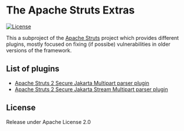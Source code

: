 # The Apache Struts Extras

[![License](http://img.shields.io/:license-apache-blue.svg)](http://www.apache.org/licenses/LICENSE-2.0.html)

This a subproject of the [Apache Struts](http://struts.apache.org/) project which provides different plugins,
mostly focused on fixing (if possibe) vulnerabilities in older versions of the framework.

## List of plugins

- [Apache Struts 2 Secure Jakarta Multipart parser plugin](struts2-secure-jakarta-multipart-parser-plugin/README.md)
- [Apache Struts 2 Secure Jakarta Stream Multipart parser plugin](struts2-secure-jakarta-stream-multipart-parser-plugin/README.md)

## License

Release under Apache License 2.0
